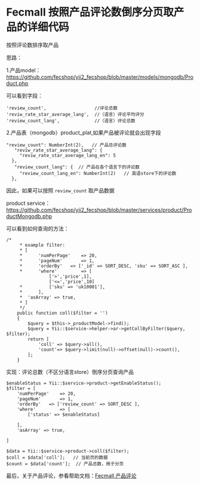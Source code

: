 Fecmall 按照产品评论数倒序分页取产品的详细代码
===================================



按照评论数排序取产品

思路：

1.产品model：https://github.com/fecshop/yii2_fecshop/blob/master/models/mongodb/Product.php

可以看到字段：

```
'review_count',                  //评论总数
'reviw_rate_star_average_lang',  //（语言）评论平均评分
'review_count_lang',             //（语言）评论总数
```

2.产品表（mongodb）product_plat,如果产品被评论就会出现字段


```
"review_count": NumberInt(2),   // 产品总评论数
   "reviw_rate_star_average_lang": {
     "reviw_rate_star_average_lang_en": 5 
  },
   "review_count_lang": {  // 产品在各个语言下的评论数
     "review_count_lang_en": NumberInt(2)   // 英语store下的评论数
  },
```

因此，如果可以按照 `review_count` 取产品数据

product service：https://github.com/fecshop/yii2_fecshop/blob/master/services/product/ProductMongodb.php

可以看到如何查询的方法：

```
/*
     * example filter:
     * [
     * 		'numPerPage' 	=> 20,
     * 		'pageNum'		=> 1,
     * 		'orderBy'	=> ['_id' => SORT_DESC, 'sku' => SORT_ASC ],
     * 		'where'			=> [
                ['>','price',1],
                ['<=','price',10]
     * 			['sku' => 'uk10001'],
     * 		],
     * 	'asArray' => true,
     * ]
     */
    public function coll($filter = '')
    {
        $query = $this->_productModel->find();
        $query = Yii::$service->helper->ar->getCollByFilter($query, $filter);
        return [
            'coll' => $query->all(),
            'count'=> $query->limit(null)->offset(null)->count(),
        ];
    }
```



实现：评论总数（不区分语言store）倒序分页查询产品
```
$enableStatus = Yii::$service->product->getEnableStatus();
$filter = [
	'numPerPage' 	=> 20,
	'pageNum'		=> 1,
	'orderBy'	=> ['review_count' => SORT_DESC ],
	'where'			=> [
		['status' => $enableStatus]

	],
	'asArray' => true,

]

$data = Yii::$service->product->coll($filter);
$coll = $data['coll'];   // 当前页的数据
$count = $data['count'];  // 产品总数，用于分页
```

最后，关于产品评论，参看帮助文档：[Fecmall 产品评论](http://www.fecshop.com/doc/fecshop-guide/instructions/cn-1.0/guide-fecshop_product_review.html)
















